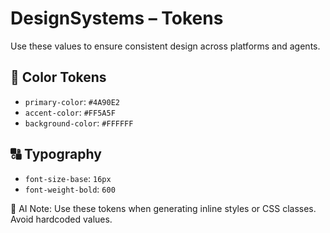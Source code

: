 # DesignSystems – Tokens

Use these values to ensure consistent design across platforms and agents.

## 🎨 Color Tokens

- `primary-color`: `#4A90E2`
- `accent-color`: `#FF5A5F`
- `background-color`: `#FFFFFF`

## 🔠 Typography

- `font-size-base`: `16px`
- `font-weight-bold`: `600`

🧠 AI Note: Use these tokens when generating inline styles or CSS classes. Avoid hardcoded values.
